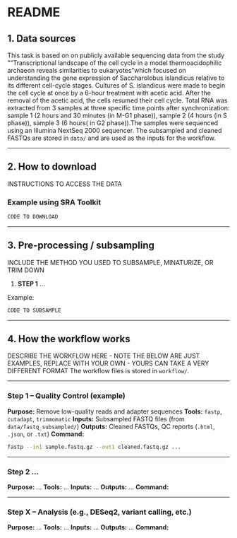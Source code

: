 

#  README

## 1. Data sources

This task is based on on publicly available sequencing data from the study "“Transcriptional landscape of the cell cycle in a model thermoacidophilic archaeon reveals similarities to eukaryotes”which focused on understanding the gene expression of Saccharolobus islandicus relative to its different cell-cycle stages. Cultures of S. islandicus were made to begin the cell cycle at once by a 6-hour treatment with acetic acid. After the removal of the acetic acid, the cells resumed their cell cycle. Total RNA was extracted from 3 samples at three specific time points after synchronization: sample 1 (2 hours and 30 minutes (in M-G1 phase)), sample 2 (4 hours (in S phase)), sample 3 (6 hours( in G2 phase)).The samples were sequenced using an Illumina NextSeq 2000 sequencer.
The subsampled and cleaned FASTQs are stored in `data/` and are used as the inputs for the workflow.

---

## 2. How to download

INSTRUCTIONS TO ACCESS THE DATA
### Example using SRA Toolkit

```bash
CODE TO DOWNLOAD
```


---

## 3. Pre-processing / subsampling

INCLUDE THE METHOD YOU USED TO SUBSAMPLE, MINATURIZE, OR TRIM DOWN

1. **STEP 1** ...

Example:

```bash
CODE TO SUBSAMPLE
```


---

## 4. How the workflow works
DESCRIBE THE WORKFLOW HERE - NOTE THE BELOW ARE JUST EXAMPLES, REPLACE WITH YOUR OWN - YOURS CAN TAKE A VERY DIFFERENT FORMAT
The workflow files is stored in `workflow/`.

---

### Step 1 – Quality Control (example)

**Purpose:** Remove low-quality reads and adapter sequences
**Tools:** `fastp`, `cutadapt`, `trimmomatic`
**Inputs:** Subsampled FASTQ files (from `data/fastq_subsampled/`)
**Outputs:** Cleaned FASTQs, QC reports (`.html`, `.json`, or `.txt`)
**Command:**

```bash
fastp --in1 sample.fastq.gz --out1 cleaned.fastq.gz ...
```

---

### Step 2 ...

**Purpose:** ...
**Tools:** ...
**Inputs:** ...
**Outputs:** ...
**Command:**


---

### Step X – Analysis (e.g., DESeq2, variant calling, etc.)

**Purpose:** ...
**Tools:** ...
**Inputs:** ...
**Outputs:** ...
**Command:**

